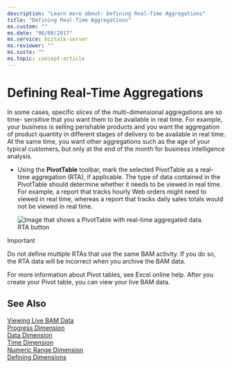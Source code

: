 ```yaml
---
description: "Learn more about: Defining Real-Time Aggregations"
title: "Defining Real-Time Aggregations"
ms.custom: ""
ms.date: "06/08/2017"
ms.service: biztalk-server
ms.reviewer: ""
ms.suite: ""
ms.topic: concept-article
---
```

# Defining Real-Time Aggregations
In some cases, specific slices of the multi-dimensional aggregations are so time- sensitive that you want them to be available in real time. For example, your business is selling perishable products and you want the aggregation of product quantity in different stages of delivery to be available in real time. At the same time, you want other aggregations such as the age of your typical customers, but only at the end of the month for business intelligence analysis.  
  
-   Using the **PivotTable** toolbar, mark the selected PivotTable as a real-time aggregation (RTA), if applicable. The type of data contained in the PivotTable should determine whether it needs to be viewed in real time. For example, a report that tracks hourly Web orders might need to viewed in real time, whereas a report that tracks daily sales totals would not be viewed in real time.  
  
     ![Image that shows a PivotTable with real-time aggregated data.](../core/media/ebiz-sdk-sample-bam12.gif "ebiz_sdk_sample_bam12")  
RTA button  
  
> [!IMPORTANT]
>  Do not define multiple RTAs that use the same BAM activity. If you do so, the RTA data will be incorrect when you archive the BAM data.  
  
 For more information about Pivot tables, see Excel online help. After you create your Pivot table, you can view your live BAM data.  
  
## See Also  
 [Viewing Live BAM Data](../core/viewing-live-bam-data.md)   
 [Progress Dimension](../core/progress-dimension.md)   
 [Data Dimension](../core/data-dimension.md)   
 [Time Dimension](../core/time-dimension.md)   
 [Numeric Range Dimension](../core/numeric-range-dimension.md)   
 [Defining Dimensions](../core/defining-dimensions.md)
